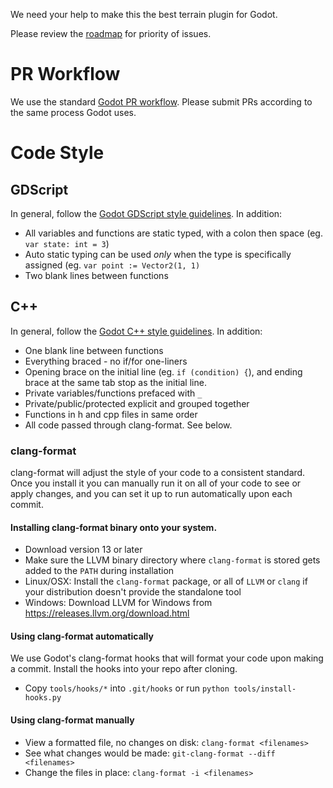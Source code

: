 We need your help to make this the best terrain plugin for Godot.

Please review the [roadmap](https://github.com/users/outobugi/projects/1) for priority of issues.

# PR Workflow

We use the standard [Godot PR workflow](https://docs.godotengine.org/en/stable/contributing/workflow/pr_workflow.html). Please submit PRs according to the same process Godot uses.

# Code Style

## GDScript

In general, follow the [Godot GDScript style guidelines](https://docs.godotengine.org/en/stable/tutorials/scripting/gdscript/gdscript_styleguide.html). 
In addition:
* All variables and functions are static typed, with a colon then space (eg. `var state: int = 3`)
* Auto static typing can be used *only* when the type is specifically assigned (eg. `var point := Vector2(1, 1)`
* Two blank lines between functions

## C++

In general, follow the [Godot C++ style guidelines](https://docs.godotengine.org/en/latest/contributing/development/code_style_guidelines.html).
In addition:
* One blank line between functions
* Everything braced - no if/for one-liners
* Opening brace on the initial line (eg. `if (condition) {`), and ending brace at the same tab stop as the initial line.
* Private variables/functions prefaced with `_`
* Private/public/protected explicit and grouped together
* Functions in h and cpp files in same order
* All code passed through clang-format. See below.

### clang-format

clang-format will adjust the style of your code to a consistent standard. Once you install it you can manually run it on all of your code to see or apply changes, and you can set it up to run automatically upon each commit.

#### Installing clang-format binary onto your system.
* Download version 13 or later
* Make sure the LLVM binary directory where `clang-format` is stored gets added to the `PATH` during installation
* Linux/OSX: Install the `clang-format` package, or all of `LLVM` or `clang` if your distribution doesn't provide the standalone tool
* Windows: Download LLVM for Windows from <https://releases.llvm.org/download.html>

#### Using clang-format automatically

We use Godot's clang-format hooks that will format your code upon making a commit. Install the hooks into your repo after cloning.

* Copy `tools/hooks/*` into `.git/hooks` or run `python tools/install-hooks.py`

#### Using clang-format manually

* View a formatted file, no changes on disk: `clang-format <filenames>`
* See what changes would be made: `git-clang-format --diff <filenames>`
* Change the files in place: `clang-format -i <filenames>`

